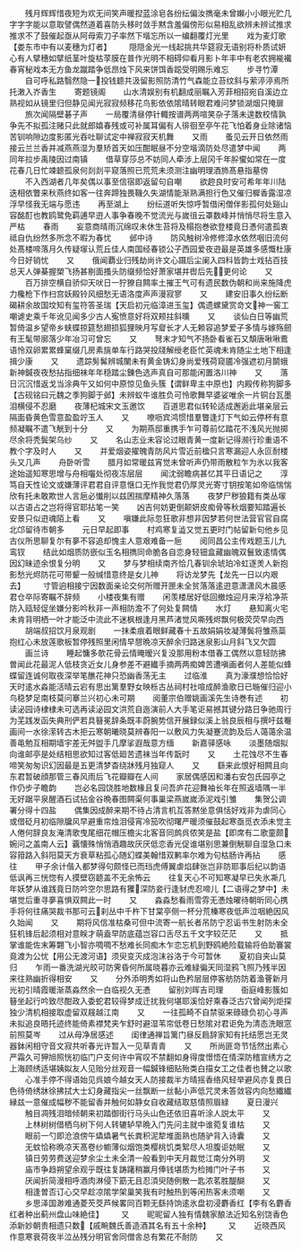 <!-- { "loadSidebar": true } -->
　　残月辉辉惜夜短为欢无间笑声暖揑蓝涂皂各纷纭偏汝擕毫未曾嬾小小眼光贮几字字字能以意取譬偶然道着喜防头移时敛手黙含羞偏傍形似易相乱欲辨未辨试推求推求不了鼓催起亟从阿母索刀子率然下堦忘所以一编翻覆灯光里
　　戏为麦灯歌【娄东市中有以麦穗为灯者】
　　隠隠金光一线起挑共华筵寂无语别将朴质试妍心有人擘穗如擘纸茎叶旋枯莩膜在普作光明不相碍仰看月影卜年丰中有老农拥褦襶春宵秘戏本无方鱼龙蹴踏争低昂烛下风来饼饵香跽受明赐乐难忘
　　步寻竹潭
　　自可呼私路翳然隐一投钱聼共汲留影照防清竹气森能立苔纹斜与萦渟渟焉所托潄入岕香生
　　寄题镜阁
　　山水清娱别有机翻成丽瞩入芳菲相招宛自溪边立熟视如从镜里归但静见闻光寂寂频移花鸟影依依隂晴转眼君难问梦锁湖烟只掩扉
　　旅次闻隔壁碁子声
　　一局覆清昼停针輙按谱两两喧笑杂子落未遑数校情孰争先不拟孤注赌只此就郎嬉春残或可补属耳偏有人徘徊至亭午花飞怕着身业除诸恼苦钏响隙边度影匿光吞吐聊试定中禅寂寂天机舞
　　又雨
　　蚤见云开日依然雨接云兰兰香并减燕燕湿为羣矫首天如压酣眠昼不分空堦滴防处尽遣梦中闻
　　两同年拉步禹陵因过南镇
　　借草穿莎总不妨同人牵涉上层冈千年肸蠁如常在一度花春几日忙竦聼孤泉何剡剡平窥落照已荒荒未须测注幽明理酒斾髙悬指墓傍
　　不入西湖者几年矣偶以事至信宿即返留句自嘲
　　欲趂良时安可希年年川陆迭相依瞥来秋燕终如客一往奔蹄独畏鞿久失湖情能渐熟满担行色又催归樨香露湿凉浮早怪我无端与愿违
　　再至湖上
　　纷纭道听失惊呼暂借闲僧伴影孤何处谿山容酩酊也教鸥鹭免羁逋早逰人事争春晚不觉流光与嵗徂云罩数峰并悄悄尽将生意入严枯
　　春雨
　　妄意商晴雨沉绵叹未休生苔将及榻抱巻欲登楼竟日慿何遣孤衷祗自仇纷然多所念不暇为春忧
　　邺中诗
　　防风触树冷修修漳水依然咽旧流何处髙楼啼落月久传疑塜认荒丘佳人南国经春锁公子西园爱夜逰最是英雄多感慨杜康今日好销忧
　　又
　　俄闻覇业归残劫尚许文心蹑后尘阑入四科皆韵士戏拈百技总天人弹棊握槊飞扬甚剔面搔头防缀频恰好萧家堪并辔后先更何论
　　又
　　百万排空横自骄仰天吠日一狞獠自闗率土摧王气可有遗民数伪朝和尚来施降虎力欃枪下作扫宫妖殿铃风细愁无语洛度声声漫寂寥
　　又
　　建安旧事久纷纭断碣耕余故国坟知有玺符答圣瑞【天启初元临漳进玉玺】偶遗螺黛赏竒文神一窖工嘲谑史乘千年讹见闻多少古人寃愤意好将双颊拄斜曛
　　又
　　谈仙白日等幽荒暂倚温乡望帝乡蛱蝶掠筵愁翅损狐狸映月写睂长才人无赖容追梦爱子多情与嫁殇劒有王髦带廓落少年冶习可曾忘
　　又
　　弩末才知气不扬卧看雀石又頽唐啾啾鷰语怜双卵累累蜂窠缀几房素旐单车行路哭投牋解绶老臣忙英魂未肯随尘土地下相逢揖少康
　　又
　　遗踪髣髴辨城闉未有黄金铸幻身尚爱残荷窥靥冷强遮初月鬬蛾新神鍼夜夜愁拈指细袜年年穏踏尘錬色选声真自可那能闲置洛川神
　　又
　　落日沉沉惜返戈当涂典午又如何中原惊见鱼头簇【谓鲜卑主中原也】内殿传称狗脚多【古砚铭曰元魏之季狗脚于邺】未辨蚁牛谁胜负可怜歌舞早婆娑唯余一片铜台瓦墨泪横侵不忍磨
　　夜薄杞城宋文玉邀饮
　　百道思君似转轮适成邂逅此堪亲层云隔面昏黄色雪意盈盈竚玉人
　　又
　　嘹呖宾鸿惯惜羣瞥逢灯下气如云停杯有意频凝瞩不遣飞觥到十分
　　又
　　为期燕邸重携手乍可尊前忆踏花不浅风光抛掷尽余将秃鬓架乌纱
　　又
　　名山志业未容论过眼青黄一度新记得濒行珍重语不教个字及时人
　　又
　　并爱烟姿擢魄青防风片雪近前楹只言寒漏迎人永叵耐楼头又几声
　　舟卧听雪
　　腊月如常暖兹宵觉未曾听声仍带雨散粒乍为氷以我客途始遥知寒思增与舟相囓处彻夜冻层层
　　闻沈弱瞻病甚忆其平日语记之
　　淳笃自天性论文或嫌薄评君君自评意惬口无怍我觉君仍厚灵光寄寸钥按笔如帝临惴惴欣有托未敢欺世人言巵必懴削以兹困揣摩精神久落落
　　夜梦尸秽狼籍有类丛塜以古语占之岂将得官耶拈笔一笑
　　凶吉何妨更倒颠妍皮痴骨等秋烟要知踏遍长安景只似逰魂陌上看
　　又
　　嗔嫌此际忽狂歌非想非因梦若何世法营官官自腐北邙留待市朝多
　　元日早起即事
　　村鸡寒复澁又觉五更时门帖留新句他乡见古仪所思聊复尔有夣不容追却愧主人意艰难备一巵
　　阅同昌公主传戏题玉儿九鸾钗
　　结此如烟质防嵌似玉名相擕同命脆各自恋身轻钿盒藏幽魄双鬟致逺情偶因幻昧迹余恨复分明
　　又
　　梦与梦相续南齐恰几春钏余琥珀冷虹逐羙人新抱影愁光烬防花可带颦一般缄惜意终是女儿神
　　将访龙梦先【龙先一日以内艰去】
　　寸管逈相接宁因数面亲论交何所赠开匣未全贫落落逺逰意潇潇风木晨感君仓卒际寄瞩不辞频
　　小楼夜集有赠
　　闲羡楼居好低回撤烛迎月来浮袷净茶防入瓯轻促坐嫌分影吟秋非一声相防澹不了何处复闗情
　　水灯
　　悬知离火宅未肯背明栖一叶才能泛中流此不迷枫根逢月黑芦渚觉风嘶残烬飘何极荧荧早向西
　　胡端叔招饮月泉观剧
　　一抹柔痕着眼鲜藏春十五故娟娟妆凝薄鬓将雏燕蘂抱红心未放莲歌板暂停残照里闲情早憇晩凉天醉余归路迷泉影山月斜飞又欠圆
　　画兰诗
　　睡起慵多欹花骨云情晻暧兴复没那用粉本借春工偶然以意轻防拂曽闻此花最泥人低枝贪近女儿身参差不避纎手摘两两痴婢苦遭嗔画者何人差能似蜂蝶留连诚何取夜深举笔醮花神只恐幽香荡无主
　　过临淮
　　真为濠濮想恰恰好天时逺水淼能活晴云宕有思出篱羣野女映栎古丛祠村社喧成醉渔歌日已暆催归迎小鸟稳梦足南枝莫问搴兰兴初心未可期
　　阅董宗伯赠姚画溪先生诗巻有述
　　初读泌园诗棣棣未可选再读泌园文洪荒自迤演前人大手笔讵易撼其键分路日争驰周行为芜践发函失典刑俨若具簮冕辞条既丰蔚腕势信开展録似溪上翁良辰相与撰吁兹罨画间一水徐潆转古木拒云寒朝曦晓莫辨春阳一以敷风力失凝蹇流韵及后人蔼蔼余温善黾勉互相期墙宇差无舛盥手几摩挲遐哉意方缅
　　新嘉驿感咏
　　淡墨随烟拟向谁邮亭是处结相思欲知过客低廻苦遗袜当年传翫时
　　又
　　土花蚀尽不生春啼笑匆匆识幻因最是五更清梦杳绕牀残月独窥人
　　又
　　繇来此恨好相闗且向东君暂破顔那管三春风雨后飞花瓣瓣在人间
　　家居偶感因和潘右安包氏园亭之作仍步子瞻韵
　　岂必名园饶胜地数椽且复问吾庐花迎舞袖长年在照返墙隅一半无好踞平泉醒酒石试拈金谷晩春图闗渠何事巢梁燕嵗嵗添泥戏引雏
　　集贺公调署分得十四盐
　　偶集因成醉来期不待占清言机互答黙坐意俱恬好戏非为虐同心或借砭月初临隙牖风早避重帘烛泪侵宵冷笳吹彻曙严暖须催鼓起寒亟觅衣添未觉主人倦何辞良友淹清歌曳尾细花帽压檐尖北客音同鹧呉侬笑是盐【即席有二歌童颇婉问之盖南人云】覊懐殊悄悄酒趣故厌厌低恋香光促谁堪别思兼倒觥聊自湿急口未容箝路入斜阳莫天方衰草粘孤心随幻蝶美翰惜双鹣率尔难为句枯肠许再拈
　　感往
　　甲子余计偕入都梦得句颇怪已而珰虎傅翼虐焰肆张岂非防耶事后纪以韵语低讽再三恍惚有人摸壁窃聼盖不无余怖云
　　往复天心不可知寒凝早已失氷凘几年妖梦从谁践竟日防吟空尔思路有玃深防妾行逢豺虎忍啼儿【二语得之梦中】未堪觉后重寻夣喜惧双闗此一时
　　又
　　淼淼愁看雨雪雰无慿烛曜待朝昕同心携手将何往痛哭裁书那可云刹丛中千杵下甘棠亭侧一杯分荒榛寒夜低声泣咽絶因风久始闻
　　又
　　期将风信准枯桑可但中流寄一航长者吊防宁忍诟书生射防未全狂机锋后起须相对意眹才萌盍早防底蕴岂容口舌尽五千文字较茫茫
　　又
　　抵掌谁能佐末筹翾飞小智亦啁啁不愁难长同痴木乍恋忘机到野鸥絶险载输将伯助褰裳竟渡为公忧【用公无渡河语】须臾变灭成泡沫谷洛于今可暂休
　　夏初自夹山莫归
　　乍雨一番洗湖光皎可防霁昏何所属晓暮亦云难緑徧天同湿鸦飞照乃残半因来往熟幽折得相安
　　又
　　分外添明秀如将山色矜层层停客舫防防着渔罾新月光初引晴霞暖渐蒸淼然余一白临视久无慿
　　留别刘晖吉司理
　　衙庭峰影簇如簮坐起行吟致尽酣政入委蛇君较得梦成迁扰我何堪耶溪恰好乘春泛古穴曾闻列炬探独少清机相接取虚留双屐越江南
　　又
　　一往孤畸不自禁驱来碌碌负初心寻声未拟追良晤托迹终能倚素襟梵夹乍舒时避湿苇帘低卷日愁隂对君讵免为清态洗眼窓前照莫岑
　　过从母净居感述
　　闺律通禅旨篱门昼反扃辞家知有托结愿岂无灵器鉢闲相守音文寂共听春光许暂入一见草青青
　　又
　　所尚匪竒节恬然出素心严霜久可狎旭照恍初临门户支何许中宵叹不禁翻如身得度憬悟在情深防稽宣绣方之上海顾绣适堪姨姒友人见贻分丝观音一幅鍼锋细贴殆类白描女工之佳者也賛之以歌
　　心准手停不得语始见呉娘今越女天人防接裁半方晴摇香络风轻举避风亦复畏日色待倚绣牀徐拂拭大士幻身藏指尖一丝飘断一丝黏小声低咒灵未答敛容内向愁纎纎縁兹一意催成幅秽不能留香并触何如静女自收藏结取慈情照眉緑
　　夏日漫兴
　　触目凋残泪暗倾朝来初踏御街行马头山色还依旧喜听涂人説太平
　　又
　　上林树树借栖乌树下何人转辘轳早晩入门先问主就中谁菀复谁枯
　　又
　　眼前一勺即沧浪傍午爞爞暑气长粪积泥犂堆面熟也随驴背入诗囊
　　又
　　无蚊恰称晩凉天髙卷纱幮薄似烟饱类樱桃饥类絮尽人坦腹讵妨眠
　　又
　　镇日劳劳费送迎梦余尘土未全清一般看到中天月裁觉江南分外明
　　又
　　庙市争趋朔望余观乎既往复踌躇稍赢月俸钱堪质为检摊门叶子书
　　又
　　厌闻折简漫相呼酒肉淋侵下筯无且忍湏臾随例散一匙浓茗胜醍醐
　　又
　　相逢曽否订心交早趁凉隂学架巢笑我有时触热到等闲热客未须嘲
　　又
　　乡思泽国渺难通菱芡茭芦候畧同百颗无繇持饷逺氷盘初浸麝香红【李有名麝香红者种出蓟州盘山味絶佳】
　　又
　　昵昵留人独有情魏家酿法近知名别饶香色添新妙朝贵相遗只数【戚畹魏氏善造酒其名有五十余种】
　　又
　　近晓西风作意寒衰荷夜半泣丛残分明官舍同僧舎总有繁花不耐防
　　又
